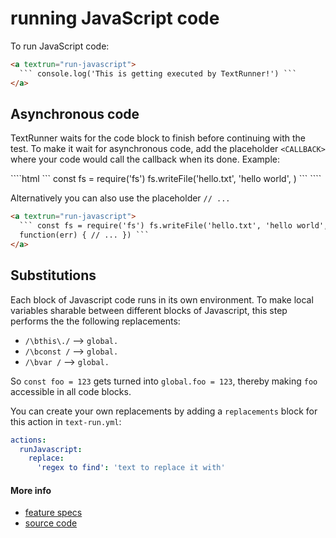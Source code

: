# running JavaScript code

To run JavaScript code:

<a textrun="run-markdown-in-textrun">

```html
<a textrun="run-javascript">
  `​`` console.log('This is getting executed by TextRunner!') `​``
</a>
```

</a>

## Asynchronous code

TextRunner waits for the code block to finish before continuing with the test.
To make it wait for asynchronous code,
add the placeholder `<CALLBACK>` where your code would call the callback when its done.
Example:

<a textrun="run-markdown-in-textrun">
````html
<a textrun="run-javascript">
`​``
const fs = require('fs')
fs.writeFile('hello.txt', 'hello world', <CALLBACK>)
`​``
</a>
````
</a>

Alternatively you can also use the placeholder `// ...`
<a textrun="run-markdown-in-textrun">

```html
<a textrun="run-javascript">
  `​`` const fs = require('fs') fs.writeFile('hello.txt', 'hello world',
  function(err) { // ... }) `​``
</a>
```

</a>

## Substitutions

Each block of Javascript code runs in its own environment.
To make local variables sharable between different blocks of Javascript,
this step performs the the following replacements:

- `/\bthis\./` --> `global.`
- `/\bconst /` --> `global.`
- `/\bvar /` --> `global.`

So `const foo = 123` gets turned into `global.foo = 123`,
thereby making `foo` accessible in all code blocks.

You can create your own replacements by adding a `replacements` block
for this action
in `text-run.yml`:

```yml
actions:
  runJavascript:
    replace:
      'regex to find': 'text to replace it with'
```

#### More info

- [feature specs](../../features/actions/built-in/run-javascript/run-javascript.feature)
- [source code](../../src/built-in-actions/run-javascript.ts)
